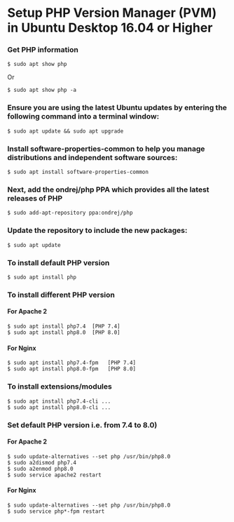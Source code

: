 # Setup PHP Version Manager (PVM) in Ubuntu Desktop 16.04 or Higher

### Get PHP information
```console
$ sudo apt show php
```
Or
```console
$ sudo apt show php -a
```

### Ensure you are using the latest Ubuntu updates by entering the following command into a terminal window:
```console
$ sudo apt update && sudo apt upgrade
```

### Install software-properties-common to help you manage distributions and independent software sources:
```console
$ sudo apt install software-properties-common
```

### Next, add the ondrej/php PPA which provides all the latest releases of PHP
```console
$ sudo add-apt-repository ppa:ondrej/php
```

### Update the repository to include the new packages:
```console
$ sudo apt update
```

### To install default PHP version
```console
$ sudo apt install php
```

### To install different PHP version

#### For Apache 2
```console
$ sudo apt install php7.4  [PHP 7.4]
$ sudo apt install php8.0  [PHP 8.0]
```

#### For Nginx
```console
$ sudo apt install php7.4-fpm   [PHP 7.4]
$ sudo apt install php8.0-fpm   [PHP 8.0]
```

### To install extensions/modules
```console
$ sudo apt install php7.4-cli ...
$ sudo apt install php8.0-cli ...
```

### Set default PHP version i.e. from 7.4 to 8.0)

#### For Apache 2
```console
$ sudo update-alternatives --set php /usr/bin/php8.0
$ sudo a2dismod php7.4
$ sudo a2enmod php8.0
$ sudo service apache2 restart
```

#### For Nginx
```console
$ sudo update-alternatives --set php /usr/bin/php8.0
$ sudo service php*-fpm restart
```